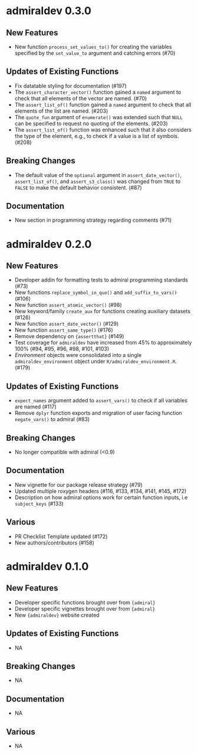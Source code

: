 # admiraldev 0.3.0

## New Features
  - New function `process_set_values_to()` for creating the variables specified
  by the `set_value_to` argument and catching errors (#70)
  
## Updates of Existing Functions
  - Fix datatable styling for documentation (#197)
  - The `assert_character_vector()` function gained a `named` argument to check
  that all elements of the vector are named. (#70)
  - The `assert_list_of()` function gained a `named` argument to check that all
  elements of the list are named. (#203)
  - The `quote_fun` argument of `enumerate()` was extended such that `NULL` can
  be specified to request no quoting of the elements. (#203)
  - The `assert_list_of()` function was enhanced such that it also considers the
  type of the element, e.g., to check if a value is a list of symbols. (#208)

## Breaking Changes
- The default value of the `optional` argument in `assert_date_vector()`,
`assert_list_of()`, and `assert_s3_class()` was changed from `TRUE` to `FALSE`
to make the default behavior consistent. (#87)

## Documentation
  - New section in programming strategy regarding comments (#71)

# admiraldev 0.2.0

## New Features
  - Developer addin for formatting tests to admiral programming standards (#73)
  - New functions `replace_symbol_in_quo()` and `add_suffix_to_vars()` (#106)
  - New function `assert_atomic_vector()` (#98)
  - New keyword/family `create_aux` for functions creating auxiliary datasets (#126)
  - New function `assert_date_vector()` (#129)
  - New function `assert_same_type()` (#176)
  - Remove dependency on `{assertthat}` (#149)
  - Test coverage for `admiraldev` have increased from 45% to approximately 100% (#94, #95, #96, #98, #101, #103)
  - _Environment_ objects were consolidated into a single `admiraldev_environment` object under `R/admiraldev_environment.R`. (#179)

## Updates of Existing Functions
  - `expect_names` argument added to `assert_vars()` to check if all variables are named (#117)
  - Remove `dplyr` function exports and migration of user facing function `negate_vars()` to admiral  (#83)
  
## Breaking Changes
  - No longer compatible with admiral (<0.9)
  
## Documentation
  - New vignette for our package release strategy (#79) 
  - Updated multiple roxygen headers (#116, #133, #134, #141, #145, #172)
  - Description on how admiral options work for certain function inputs, i.e `subject_keys` (#133)

## Various
  - PR Checklist Template updated (#172)
  - New authors/contributors (#158)

# admiraldev 0.1.0

## New Features

  - Developer specific functions brought over from `{admiral}`
  - Developer specific vignettes brought over from `{admiral}`
  - New `{admiraldev}` website created

## Updates of Existing Functions
  - NA
  
## Breaking Changes
  - NA

## Documentation
  - NA

## Various
  - NA

